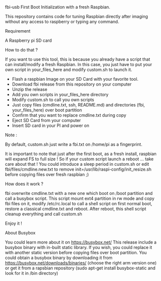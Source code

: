 fbi-usb 
First Boot Initialization with a fresh Raspbian.

This repository contains code for tuning Raspbian directly after imaging without any access to raspberry or typing any command.

Requirement

A Raspberry pi
SD card

How to do that ?

If you want to use this tool, this is because you already have a script that can install/modify a fresh Raspbian.
In this case, you just have to put your own script in your_files_here and modify custom.sh to launch it.

- Flash a raspbian Image on your SD Card with your favorite tool.
- Download fbi release from this repository on your computer
- Unzip the release
- Add you own scripts in your_files_here directory
- Modify custom.sh to call you own scripts  
- Just copy files (cmdline.txt, ssh, README.md) and directories (fbi, your_files_here) over boot partition 
- Confirm that you want to replace cmdline.txt during copy
- Eject SD Card from your computer
- Insert SD card in your PI and power on

Note :

By default, custom.sh just write a fbi.txt on /home/pi as a fingerprint.

It is important to note that just after the first boot, as a fresh install, raspbian will expand FS to full size ! 
So if your custom script launch a reboot ... take care about that !
You could introduce a sleep period in custom.sh or edit fbi/files/cmdline.new.txt to remove init=/usr/lib/raspi-config/init_resize.sh before copying files over fresh raspbian ;)

How does it work ?

fbi overwrite cmdline.txt with a new one which boot on /boot partition and call a busybox script.
This script mount ext4 partition in rw mode and copy fbi files on it, modify /etc/rc.local to call a shell script on first normal boot, restore a classical cmdline.txt and reboot.
After reboot, this shell script cleanup everything and call custom.sh

Enjoy it !  


About Busybox

You could learn more about it on https://busybox.net/
This release include a busybox binary with in-built static library.
If you wish,  you could replace it with another static version before copying files over boot partition.
You could obtain a busybox binary by downloading it from https://busybox.net/downloads/binaries/ (choose the right arm version one) or get it from a rapsbian repository (sudo apt-get install busybox-static and look for it in /bin directory)

